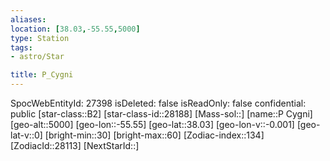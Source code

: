 ```yaml
---
aliases: 
location: [38.03,-55.55,5000]
type: Station
tags:
- astro/Star

title: P_Cygni
---
```

SpocWebEntityId: 27398
isDeleted: false
isReadOnly: false
confidential: public
[star-class::B2]
[star-class-id::28188]
[Mass-sol::]
[name::P Cygni]
[geo-alt::5000]
[geo-lon::-55.55]
[geo-lat::38.03]
[geo-lon-v::-0.001]
[geo-lat-v::0]
[bright-min::30]
[bright-max::60]
[Zodiac-index::134]
[ZodiacId::28113]
[NextStarId::]



